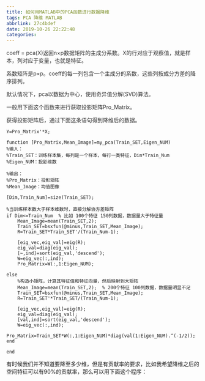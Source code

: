 ```yaml
---
title: 如何用MATLAB中的PCA函数进行数据降维
tags: PCA 降维 MATLAB
abbrlink: 27c4bdef
date: 2019-10-26 22:22:48
categories:
---
```


<!--more-->

<p style="margin-left:0pt;"><span style="color:#333333;">coeff = pca(X)返回n×p数据矩阵的主成分系数。X的行对应于观察值</span><span style="color:#333333;">，</span><span style="color:#333333;">就是样本</span><span style="color:#333333;">，列对应于变量</span><span style="color:#333333;">，</span><span style="color:#333333;">也就是特征</span><span style="color:#333333;">。</span></p>

<p style="margin-left:0pt;"><span style="color:#333333;">系数矩阵是p×p。coeff的每一列包含一个主成分的系数，这些列按成分方差的降序排列。</span></p>

<p style="margin-left:0pt;"><span style="color:#333333;">默认情况下，pca以数据为中心，使用奇异值分解(SVD)算法。</span></p>

<p style="margin-left:0pt;"><span style="color:#333333;">一般用下面这个函数来进行获取投影矩阵Pro_Matrix。</span></p>

<p style="margin-left:0pt;"><span style="color:#333333;">获得投影矩阵后，通过下面这条语句得到降维后的数据。</span></p>

<pre class="has">
<code>Y=Pro_Matrix'*X;</code></pre>

<pre class="has">
<code>function [Pro_Matrix,Mean_Image]=my_pca(Train_SET,Eigen_NUM)
%输入：
%Train_SET：训练样本集，每列是一个样本，每行一类特征，Dim*Train_Num
%Eigen_NUM：投影维数

%输出：
%Pro_Matrix：投影矩阵
%Mean_Image：均值图像

[Dim,Train_Num]=size(Train_SET);

%当训练样本数大于样本维数时，直接分解协方差矩阵
if Dim&lt;=Train_Num  % 比如 100个特征 150列数据，数据量大于特征量  
    Mean_Image=mean(Train_SET,2);
    Train_SET=bsxfun(@minus,Train_SET,Mean_Image);
    R=Train_SET*Train_SET'/(Train_Num-1);
    
    [eig_vec,eig_val]=eig(R);
    eig_val=diag(eig_val);
    [~,ind]=sort(eig_val,'descend');
    W=eig_vec(:,ind);
    Pro_Matrix=W(:,1:Eigen_NUM);
    
else
    %构造小矩阵，计算其特征值和特征向量，然后映射到大矩阵
    Mean_Image=mean(Train_SET,2);  % 200个特征 100列数据，数据量明显不足
    Train_SET=bsxfun(@minus,Train_SET,Mean_Image);
    R=Train_SET'*Train_SET/(Train_Num-1);
    
    [eig_vec,eig_val]=eig(R);
    eig_val=diag(eig_val);
    [val,ind]=sort(eig_val,'descend');
    W=eig_vec(:,ind);
    Pro_Matrix=Train_SET*W(:,1:Eigen_NUM)*diag(val(1:Eigen_NUM).^(-1/2));
end

end
</code></pre>

<p style="margin-left:0pt;">有时候我们并不知道要降至多少维，但是有贡献率的要求，比如我希望降维之后的空间特征可以有90%的贡献率，那么可以用下面这个程序：</p>

<p style="margin-left:0pt;"> </p>

<p style="margin-left:0pt;"> </p>
